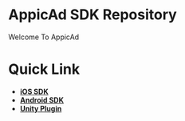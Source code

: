# AppicAd SDK Repository
Welcome To AppicAd

# Quick Link
* [**iOS SDK**](https://github.com/KATracking/KATrackingAd/tree/master/AppicAd_SDK_iOS)
* [**Android SDK**](https://github.com/KATracking/KATrackingAd/tree/master/AppicAd_SDK_Android)
* [**Unity Plugin**](https://github.com/KATracking/KATrackingAd/tree/master/KATrackingAd_Unity)
